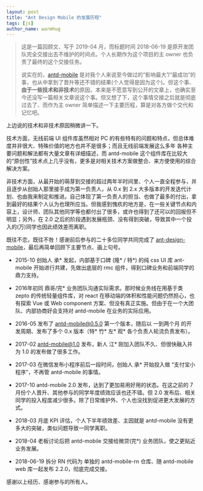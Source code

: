 ```yaml
---
layout: post
title: "Ant Design Mobile 的发展历程"
tags: [js]
author_name: warmhug
---
```


> 这是一篇回顾文、写于 2019-04 月，而标题时间 2018-06-19 是原开发团队完全交接出去不维护的时间点。个人长期作为这个项目的主 owner 也负责了最终的这个交接任务。
>
> 说实在的，[antd-mobile](https://github.com/ant-design/ant-design-mobile/) 是对我个人来说至今做过的“影响最大”/“最成功”的事，也从中拿到了晋升等还不错的结果(个人觉得是因为这个)。但这个事、**由于一些技术和非技术**的原因，本来是不愿意写到公开的文章上，也确实至今还没写一篇相关文章说这个事。但又想了下，这个事情交接之后就是彻底过去了、而作为主 owner 简单描述一下主要历程，算是对各方做个交代和记忆吧。

上边说的技术和非技术原因稍微讲一下。

技术方面，无线前端 UI 组件库虽然相对 PC 的有些特有的问题和特点，但总体难度并非很大、特殊价值的地方也并不是很多；而且无线前端发展这么多年 各种主要问题和解法都有大量文章有详细描述，而 antd-mobile 这个组件库在比较大的“原创性”技术点上几乎没有，更多是对相关技术方案做整合、来方便使用的综合解决方案。

非技术方面，从最开始的萌芽到交接的超过两年半时间里、个人一直全程参与，并且逐步从创始人那里接手成为第一负责人，从 0.x 到 2.x 大多版本的开发迭代计划、也由我来制定和推进。自己体现了第一负责人的担当、也做了最多的付出，拿到最好的结果个人认为也理所应当。但我感到愧疚的地方是，在一些关键节点和内容上，设计师、团队其他同学等也都付出了很多，或许也得到了还可以的回报但不明显；另外，在 2.0 之后的阶段遇到发展瓶颈、没有得到突破，导致其中一个投入的(万)同学也因此绩效差而离职。

既往不恋，既往不咎！感谢前后参与的二十多位同学共同完成了 [ant-design-mobile](https://github.com/ant-design/ant-design-mobile/)，最后再简单回顾下主要节点、画上句号。

- 2015-10 创始人 承* 发起，内部基于口碑 (隆* / 特*) 的纯 css UI 库 ant-mobile 开始进行共建，先做出底层的 rmc 组件，得到口碑业务和前端同学的鼎力支持。

- 2016年初同 鼎哥/完* 业务团队沟通实际需求。那时候业务线在用基于类 zepto 的传统轻量组件库，对 react 在移动端的体积和性能问题仍然担心，也有探索 Vue 或 Web component 方案、但没有真正实施。但由于在一个大团队、内部协商好会支持对 antd-mobile 在业务的实际应用。

- 2016-05 发布了 antd-mobile@0.5.0 第一个版本，随后以 一到两个月 的开发周期、发布了多个 0.x 版本（特* 竹* 左* 观* 各个负责人轮流负责发布）。

- 2017-02 antd-mobile@1.0 发布，新人 江* 刚加入团队不久、但很快融入并为 1.0 的发布做了很多工作。

- 2017-03 在微信发布小程序前后一段时间，创始人 承* 开始投入做 “支付宝小程序”，不再管 antd-mobile 的事情。

- 2017-10 antd-mobile 2.0 发布，达到了更加易用好用的状态。在这之前的 7 月份个人晋升、其他参与的同学年度绩效应该也还不错。但 2.0 发布后、相关同学的投入程度减少很多。除了日常维护外、个人也没找到促进更大发展的方式。

- 2018-03 月底 KPI 评估，个人下半年绩效差、主因就是 antd-mobile 没有更多大的突破，类似问题导致一同学离职。

- 2018-04 老板讨论后把 antd-mobile 交接给微贷(完*) 业务团队，使之更贴近业务发展。

- 2018-06-19 拆分 RN 代码为 单独的 antd-mobile-rn 仓库、随 antd-mobile web 库一起发布 2.2.0，彻底完成交接。

感谢以上经历、感谢参与的所有人。

